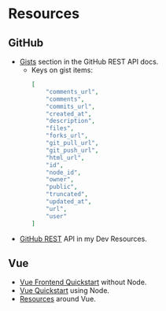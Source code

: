 
# Resources


## GitHub

- [Gists](https://docs.github.com/en/rest/reference/gists) section in the GitHub REST API docs.
    - Keys on gist items:
        ```json
        [
            "comments_url",
            "comments",
            "commits_url",
            "created_at",
            "description",
            "files",
            "forks_url",
            "git_pull_url",
            "git_push_url",
            "html_url",
            "id",
            "node_id",
            "owner",
            "public",
            "truncated",
            "updated_at",
            "url",
            "user"
        ]
        ```
- [GitHub REST](https://michaelcurrin.github.io/dev-resources/resources/version-control/github/rest.html) API in my Dev Resources.


## Vue

- [Vue Frontend Quickstart](https://github.com/MichaelCurrin/vue-frontend-quickstart) without Node.
- [Vue Quickstart](https://github.com/MichaelCurrin/vue-quickstart) using Node.
- [Resources](https://michaelcurrin.github.io/dev-resources/resources/javascript/packages/vue/) around Vue.
